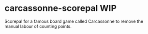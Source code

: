 # carcassonne-scorepal WIP
Scorepal for a famous board game called Carcassonne to remove the manual labour of counting points.
